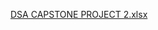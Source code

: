 [DSA CAPSTONE PROJECT 2.xlsx](https://github.com/user-attachments/files/21257551/DSA.CAPSTONE.PROJECT.2.xlsx)
